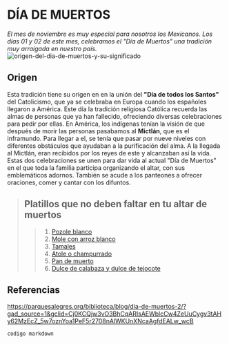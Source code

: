 # DÍA DE MUERTOS
*El mes de noviembre es muy especial para nosotros los Mexicanos. Los días 01 y 02 de este mes, celebramos el "Día de Muertos" una tradición muy arraigada en nuestro país.* 
![origen-del-dia-de-muertos-y-su-significado](https://github.com/user-attachments/assets/ae47c782-8524-4917-b899-16da5f370e02)
## **Origen**

Esta tradición tiene su origen en en la unión del **"Día de todos los Santos"** del Catolicismo, que ya se celebraba en Europa cuando los españoles llegaron a América. Este día la tradición religiosa Católica recuerda las almas de personas que ya han fallecido, ofreciendo diversas celebraciones para pedir por ellas. En América, los indígenas tenían la visión de que después de morir las personas pasabamos al **Mictlán**, que es el inframundo. Para llegar a el, se tenía que pasar por nueve niveles con diferentes obstáculos que ayudaban a la purificación del alma. A la llegada al Mictlán, eran recibidos por los reyes de este y alcanzaban así la vida.   Estas dos celebraciones se unen para dar vida al actual "Día de Muertos" en el que toda la familia participa organizando el altar, con sus emblemáticos adornos. También se acude a los panteones a ofrecer oraciones, comer y cantar con los difuntos.  
>## **Platillos que no deben faltar en tu altar de muertos**
>>1. [Pozole blanco](https://web.didiglobal.com/mx/food/blog/platillos-para-altar-de-muertos/)
>>3. [Mole con arroz blanco](https://web.didiglobal.com/mx/food/blog/platillos-para-altar-de-muertos/)
>>4. [Tamales](https://web.didiglobal.com/mx/food/blog/platillos-para-altar-de-muertos/)
>>5. [Atole o champurrado](https://web.didiglobal.com/mx/food/blog/platillos-para-altar-de-muertos/)
>>6. [Pan de muerto](https://web.didiglobal.com/mx/food/blog/platillos-para-altar-de-muertos/)
>>7. [Dulce de calabaza y dulce de tejocote](https://web.didiglobal.com/mx/food/blog/platillos-para-altar-de-muertos/)

## **Referencias**

<https://parquesalegres.org/biblioteca/blog/dia-de-muertos-2/?gad_source=1&gclid=Cj0KCQjw3vO3BhCqARIsAEWblcCw4ZeUuCygv3tAHy62MzEcZ_5w7oznYoa1PeF5r2708nAlWKUnXNcaAgfdEALw_wcB>

`codigo markdown`
